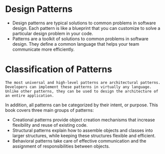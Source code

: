 # Design Patterns

- Design patterns are typical solutions to common problems
in software design. Each pattern is like a blueprint
that you can customize to solve a particular
design problem in your code.
- Patterns are a toolkit of solutions to common
problems in software design. They define
a common language that helps your team
communicate more efficiently.


# Classification of Patterns 

```The most universal and high-level patterns are architectural patterns. Developers can implement these patterns in virtually any language. Unlike other patterns, they can be used to design the architecture of an entire application. ```  

 In addition, all patterns can be categorized by their intent, or purpose. This book covers three main groups of patterns:
- Creational patterns provide object creation mechanisms that increase flexibility and reuse of existing code.
- Structural patterns explain how to assemble objects and classes into larger structures, while keeping these structures flexible and efficient.
- Behavioral patterns take care of effective communication and the assignment of responsibilities between objects.

